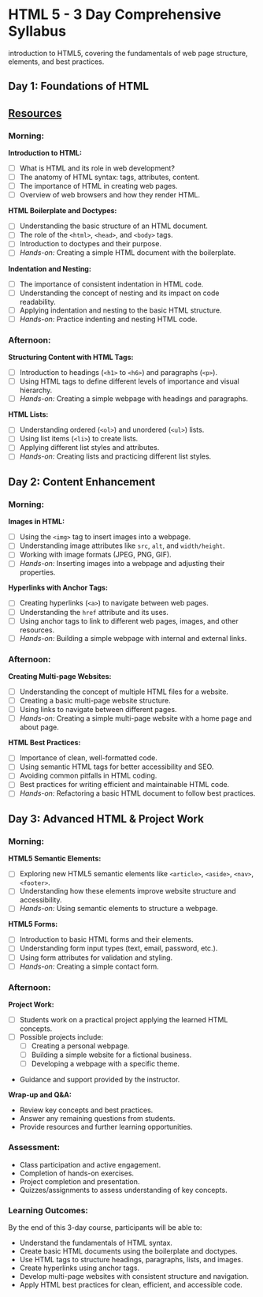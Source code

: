 # HTML 5 - 3 Day Comprehensive Syllabus

introduction to HTML5, covering the fundamentals of web page structure, elements, and best practices.

## Day 1: Foundations of HTML

## [Resources](https://developer.mozilla.org/en-US/docs/Web/HTML)

### Morning:
**Introduction to HTML:**
- [ ] What is HTML and its role in web development?
- [ ]  The anatomy of HTML syntax: tags, attributes, content.
- [ ] The importance of HTML in creating web pages.
- [ ] Overview of web browsers and how they render HTML.

**HTML Boilerplate and Doctypes:**
- [ ]  Understanding the basic structure of an HTML document.
- [ ] The role of the `<html>`, `<head>`, and `<body>` tags.
- [ ] Introduction to doctypes and their purpose.
- [ ] *Hands-on:* Creating a simple HTML document with the boilerplate.

**Indentation and Nesting:**
-  [ ] The importance of consistent indentation in HTML code.
-  [ ] Understanding the concept of nesting and its impact on code readability.
-  [ ] Applying indentation and nesting to the basic HTML structure.
-  [ ] *Hands-on:* Practice indenting and nesting HTML code.

### Afternoon:
**Structuring Content with HTML Tags:**
-  [ ] Introduction to headings (`<h1>` to `<h6>`) and paragraphs (`<p>`).
-  [ ] Using HTML tags to define different levels of importance and visual hierarchy.
-  [ ] *Hands-on:* Creating a simple webpage with headings and paragraphs.

**HTML Lists:**
-  [ ] Understanding ordered (`<ol>`) and unordered (`<ul>`) lists.
-  [ ] Using list items (`<li>`) to create lists.
-  [ ] Applying different list styles and attributes.
-  [ ] *Hands-on:* Creating lists and practicing different list styles.

## Day 2: Content Enhancement

### Morning:
**Images in HTML:**
-  [ ] Using the `<img>` tag to insert images into a webpage.
-  [ ] Understanding image attributes like `src`, `alt`, and `width/height`.
-  [ ] Working with image formats (JPEG, PNG, GIF).
-  [ ] *Hands-on:* Inserting images into a webpage and adjusting their properties.

**Hyperlinks with Anchor Tags:**
-  [ ] Creating hyperlinks (`<a>`) to navigate between web pages.
-  [ ] Understanding the `href` attribute and its uses.
-  [ ] Using anchor tags to link to different web pages, images, and other resources.
-  [ ] *Hands-on:* Building a simple webpage with internal and external links.

### Afternoon:
**Creating Multi-page Websites:**
-  [ ] Understanding the concept of multiple HTML files for a website.
-  [ ] Creating a basic multi-page website structure.
-  [ ] Using links to navigate between different pages.
-  [ ] *Hands-on:* Creating a simple multi-page website with a home page and about page.

**HTML Best Practices:**
-  [ ] Importance of clean, well-formatted code.
-  [ ] Using semantic HTML tags for better accessibility and SEO.
-  [ ] Avoiding common pitfalls in HTML coding.
-  [ ] Best practices for writing efficient and maintainable HTML code.
-  [ ] *Hands-on:* Refactoring a basic HTML document to follow best practices.

## Day 3: Advanced HTML & Project Work

### Morning:
**HTML5 Semantic Elements:**
- [ ] Exploring new HTML5 semantic elements like `<article>`, `<aside>`, `<nav>`, `<footer>`.
- [ ] Understanding how these elements improve website structure and accessibility.
- [ ] *Hands-on:* Using semantic elements to structure a webpage.

**HTML5 Forms:**
- [ ]  Introduction to basic HTML forms and their elements.
- [ ] Understanding form input types (text, email, password, etc.).
- [ ] Using form attributes for validation and styling.
- [ ] *Hands-on:* Creating a simple contact form.

### Afternoon:
**Project Work:**
-  [ ] Students work on a practical project applying the learned HTML concepts.
-  [ ] Possible projects include:
  -  [ ] Creating a personal webpage.
  -  [ ] Building a simple website for a fictional business.
  -  [ ] Developing a webpage with a specific theme.
- Guidance and support provided by the instructor.

**Wrap-up and Q&A:**
- Review key concepts and best practices.
- Answer any remaining questions from students.
- Provide resources and further learning opportunities.

### Assessment:
- Class participation and active engagement.
- Completion of hands-on exercises.
- Project completion and presentation.
- Quizzes/assignments to assess understanding of key concepts.

### Learning Outcomes:
By the end of this 3-day course, participants will be able to:
- Understand the fundamentals of HTML syntax.
- Create basic HTML documents using the boilerplate and doctypes.
- Use HTML tags to structure headings, paragraphs, lists, and images.
- Create hyperlinks using anchor tags.
- Develop multi-page websites with consistent structure and navigation.
- Apply HTML best practices for clean, efficient, and accessible code.

